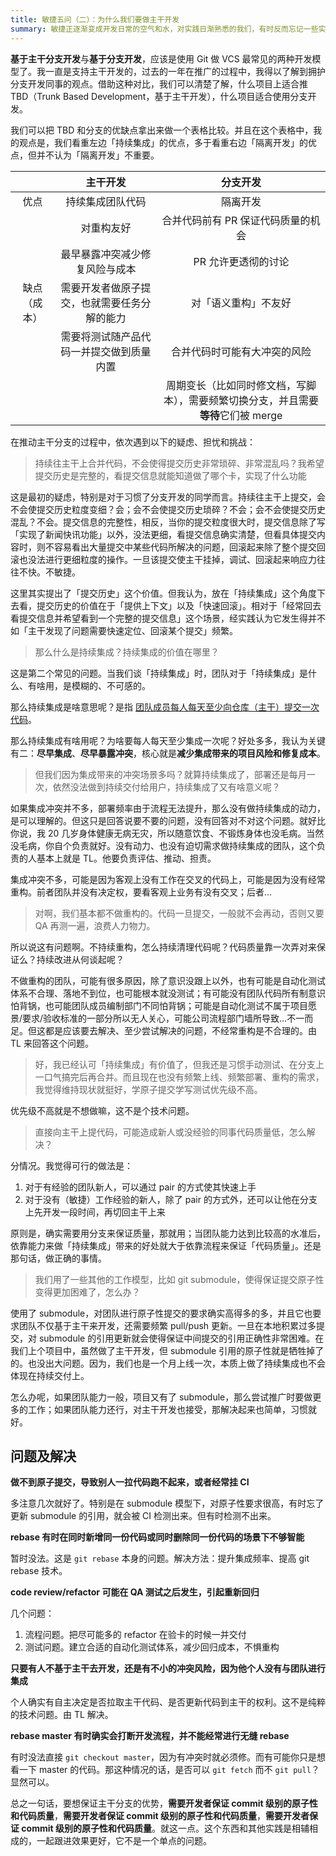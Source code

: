 ```yaml
---
title: 敏捷五问（二）：为什么我们要做主干开发
summary: 敏捷正逐渐变成开发日常的空气和水，对实践日渐熟悉的我们，有时反而忘记一些实践背后的目的，为实践而实践，把敏捷变成了另一种流程，然后反过来骂敏捷。本文将结合作者几年来的一线经验，重温敏捷的核心精神：「沟通」和「反馈」，以期达到正本清源，温故知新的效果。\n\n主干开发是持续集成的基石，是代码级敏捷的重要实践，也是实现高响应力的基本技术实践。没有主干开发，将阻碍团队进行持续重构、持续改进、持续部署，进一步阻碍了团队敏捷和响应力的提升。
---
```


**基于主干分支开发**与**基于分支开发**，应该是使用 Git 做 VCS 最常见的两种开发模型了。我一直是支持主干开发的，过去的一年在推广的过程中，我得以了解到拥护分支开发同事的观点。借助这种对比，我们可以清楚了解，什么项目上适合推 TBD（Trunk Based Development，基于主干开发），什么项目适合使用分支开发。

我们可以把 TBD 和分支的优缺点拿出来做一个表格比较。并且在这个表格中，我的观点是，我们看重左边「持续集成」的优点，多于看重右边「隔离开发」的优点，但并不认为「隔离开发」不重要。

|              |                   主干开发                   |                                      分支开发                                      |
| :----------: | :------------------------------------------: | :--------------------------------------------------------------------------------: |
|     优点     |               持续集成团队代码               |                                      隔离开发                                      |
|              |                  对重构友好                  |                         合并代码前有 PR 保证代码质量的机会                         |
|              |        最早暴露冲突减少修复风险与成本        |                                PR 允许更透彻的讨论                                 |
| 缺点（成本） | 需要开发者做原子提交，也就需要任务分解的能力 |                                对「语义重构」不友好                                |
|              |   需要将测试随产品代码一并提交做到质量内置   |                            合并代码时可能有大冲突的风险                            |
|              |                                              | 周期变长（比如同时修文档，写脚本），需要频繁切换分支，并且需要**等待**它们被 merge |

在推动主干分支的过程中，依次遇到以下的疑虑、担忧和挑战：

> 持续往主干上合并代码，不会使得提交历史非常琐碎、非常混乱吗？我希望提交历史是完整的，看提交信息就能知道做了哪个卡，实现了什么功能

这是最初的疑虑，特别是对于习惯了分支开发的同学而言。持续往主干上提交，会不会使提交历史粒度变细？会；会不会使提交历史琐碎？不会；会不会使提交历史混乱？不会。提交信息的完整性，相反，当你的提交粒度很大时，提交信息除了写「实现了新闻快讯功能」以外，没法更细，看提交信息确实清楚，但看具体提交内容时，则不容易看出大量提交中某些代码所解决的问题，回滚起来除了整个提交回滚也没法进行更细粒度的操作。一旦该提交使主干挂掉，调试、回滚起来响应力往往不快。不敏捷。

这里其实提出了「提交历史」这个价值。但我认为，放在「持续集成」这个角度下去看，提交历史的价值在于「提供上下文」以及「快速回滚」。相对于「经常回去看提交信息并希望看到一个完整的提交信息」这个场景，经实践认为它发生得并不如「主干发现了问题需要快速定位、回滚某个提交」频繁。

> 那么什么是持续集成？持续集成的价值在哪里？

这是第二个常见的问题。当我们谈「持续集成」时，团队对于「持续集成」是什么、有啥用，是模糊的、不可感的。

那么持续集成是啥意思呢？是指 [团队成员每人每天至少向仓库（主干）提交一次代码](https://martinfowler.com/articles/continuousIntegration.html)。

那么持续集成有啥用呢？为啥要每人每天至少集成一次呢？好处多多，我认为关键有二：**尽早集成**、**尽早暴露冲突**，核心就是**减少集成带来的项目风险和修复成本**。

> 但我们因为集成带来的冲突场景多吗？就算持续集成了，部署还是每月一次，依然没法做到持续交付给用户，持续集成了又有啥意义呢？

如果集成冲突并不多，部署频率由于流程无法提升，那么没有做持续集成的动力，是可以理解的。但这只是回答说要不要的问题，没有回答对不对这个问题。就好比你说，我 20 几岁身体健康无病无灾，所以随意饮食、不锻炼身体也没毛病。当然没毛病，你自个负责就好。没有动力、也没有迫切需求做持续集成的团队，这个负责的人基本上就是 TL。他要负责评估、推动、担责。

集成冲突不多，可能是因为客观上没有工作在交叉的代码上，可能是因为没有经常重构。前者团队并没有决定权，要看客观上业务有没有交叉；后者…

> 对啊，我们基本都不做重构的。代码一旦提交，一般就不会再动，否则又要 QA 再测一遍，浪费人力物力。

所以说这有问题啊。不持续重构，怎么持续清理代码呢？代码质量靠一次弄对来保证么？持续改进从何谈起呢？

不做重构的团队，可能有很多原因，除了意识没跟上以外，也有可能是自动化测试体系不合理、落地不到位，也可能根本就没测试；有可能没有团队代码所有制意识怕背锅，也可能团队成员编制部门不同怕背锅；可能是自动化测试不属于项目愿景/要求/验收标准的一部分所以无人关心，可能公司流程部门墙所导致…不一而足。但这都是应该要去解决、至少尝试解决的问题，不经常重构是不合理的。由 TL 来回答这个问题。

> 好，我已经认可「持续集成」有价值了，但我还是习惯手动测试、在分支上一口气搞完后再合并。而且现在也没有频繁上线、频繁部署、重构的需求，我觉得维持现状就挺好，学原子提交学写测试优先级不高。

优先级不高就是不想做嘛，这不是个技术问题。

> 直接向主干上提代码，可能造成新人或没经验的同事代码质量低，怎么解决？

分情况。我觉得可行的做法是：

1.  对于有经验的团队新人，可以通过 pair 的方式使其快速上手
2.  对于没有（敏捷）工作经验的新人，除了 pair 的方式外，还可以让他在分支上先开发一段时间，再切回主干上来

原则是，确实需要用分支来保证质量，那就用；当团队能力达到比较高的水准后，依靠能力来做「持续集成」带来的好处就大于依靠流程来保证「代码质量」。还是那句话，做正确的事情。

> 我们用了一些其他的工作模型，比如 git submodule，使得保证提交原子性变得更加困难了，怎么办？

使用了 submodule，对团队进行原子性提交的要求确实高得多的多，并且它也要求团队不仅基于主干来开发，还需要频繁 pull/push 更新。一旦在本地积累过多提交，对 submodule 的引用更新就会使得保证中间提交的引用正确性非常困难。在我们上个项目中，虽然做了主干开发，但 submodule 引用的原子性就是牺牲掉了的。也没出大问题。因为，我们也是一个月上线一次，本质上做了持续集成也不会体现在持续交付上。

怎么办呢，如果团队能力一般，项目又有了 submodule，那么尝试推广时要做更多的工作；如果团队能力还行，对主干开发也接受，那解决起来也简单，习惯就好。

## 问题及解决

**做不到原子提交，导致别人一拉代码跑不起来，或者经常挂 CI**

多注意几次就好了。特别是在 submodule 模型下，对原子性要求很高，有时忘了更新 submodule 的引用，就会被 CI 检测出来。但有时检测不出来。

**rebase 有时在同时新增同一份代码或同时删除同一份代码的场景下不够智能**

暂时没法。这是 `git rebase` 本身的问题。解决方法：提升集成频率、提高 git rebase 技术。

**code review/refactor 可能在 QA 测试之后发生，引起重新回归**

几个问题：

1.  流程问题。把尽可能多的 refactor 在验卡的时候一并交付
2.  测试问题。建立合适的自动化测试体系，减少回归成本，不惧重构

**只要有人不基于主干去开发，还是有不小的冲突风险，因为他个人没有与团队进行集成**

个人确实有自主决定是否拉取主干代码、是否更新代码到主干的权利。这不是纯粹的技术问题。由 TL 解决。

**rebase master 有时确实会打断开发流程，并不能经常进行无缝 rebase**

有时没法直接 `git checkout master`，因为有冲突时就必须修。而有可能你只是想看一下 master 的代码。那这种情况的话，是否可以 `git fetch` 而不 `git pull`？显然可以。

总之一句话，要想保证主干分支的优势，**需要开发者保证 commit 级别的原子性和代码质量**，**需要开发者保证 commit 级别的原子性和代码质量**，**需要开发者保证 commit 级别的原子性和代码质量**。就这一点。这个东西和其他实践是相辅相成的，一起跟进效果更好，它不是一个单点的问题。
